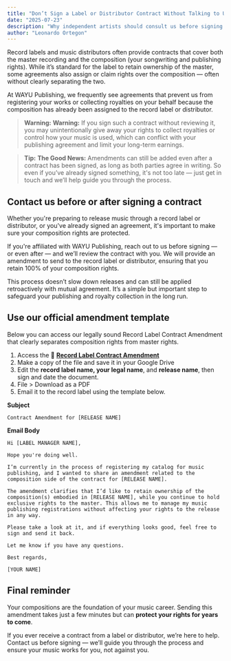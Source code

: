 ```yaml
---
title: "Don’t Sign a Label or Distributor Contract Without Talking to Us"
date: "2025-07-23"
description: "Why independent artists should consult us before signing record label or distributor agreements to protect their composition rights and secure long-term royalty income."
author: "Leonardo Ortegon"
---
```


Record labels and music distributors often provide contracts that cover both the master recording and the composition (your songwriting and publishing rights). While it’s standard for the label to retain ownership of the master, some agreements also assign or claim rights over the composition — often without clearly separating the two. 

At WAYU Publishing, we frequently see agreements that prevent us from registering your works or collecting royalties on your behalf because the composition has already been assigned to the record label or distributor.

> **Warning:** **Warning:** If you sign such a contract without reviewing it, you may unintentionally give away your rights to collect royalties or control how your music is used, which can conflict with your publishing agreement and limit your long-term earnings.

> **Tip:** **The Good News:** Amendments can still be added even after a contract has been signed, as long as both parties agree in writing. So even if you’ve already signed something, it's not too late — just get in touch and we’ll help guide you through the process.

## Contact us before or after signing a contract
Whether you're preparing to release music through a record label or distributor, or you've already signed an agreement, it's important to make sure your composition rights are protected.

If you're affiliated with WAYU Publishing, reach out to us before signing — or even after — and we’ll review the contract with you. We will provide an amendment to send to the record label or distributor, ensuring that you retain 100% of your composition rights.

This process doesn’t slow down releases and can still be applied retroactively with mutual agreement. It’s a simple but important step to safeguard your publishing and royalty collection in the long run.

## Use our official amendment template

Below you can access our legally sound Record Label Contract Amendment that clearly separates composition rights from master rights. 

1. Access the 📎 **[Record Label Contract Amendment](https://docs.google.com/document/d/1Q20fLRcfc2g3iz5DcPveJ7ESA2uwATRMzaEy8j95lOM/edit?usp=sharing)**
2. Make a copy of the file and save it in your Google Drive
3. Edit the **record label name, your legal name**, and **release name**, then sign and date the document.
4. File > Download as a PDF
5. Email it to the record label using the template below.

**Subject**
```
Contract Amendment for [RELEASE NAME]
```

**Email Body**
```
Hi [LABEL MANAGER NAME],

Hope you're doing well.

I’m currently in the process of registering my catalog for music publishing, and I wanted to share an amendment related to the composition side of the contract for [RELEASE NAME].

The amendment clarifies that I’d like to retain ownership of the composition(s) embodied in [RELEASE NAME], while you continue to hold exclusive rights to the master. This allows me to manage my music publishing registrations without affecting your rights to the release in any way.

Please take a look at it, and if everything looks good, feel free to sign and send it back.

Let me know if you have any questions.

Best regards,  

[YOUR NAME]
```

## Final reminder

Your compositions are the foundation of your music career. Sending this amendment takes just a few minutes but can **protect your rights for years to come**.  

If you ever receive a contract from a label or distributor, we’re here to help. Contact us before signing — we’ll guide you through the process and ensure your music works for you, not against you.